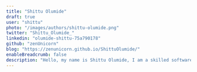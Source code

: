 ```yaml
---
title: "Shittu Olumide"
draft: true
user: "shittu"
photo: "/images/authors/shittu-olumide.png"
twitter: "Shittu_Olumide_"
linkedin: "olumide-shittu-75a790178"
github: "zenUnicorn"
blog: "https://zenunicorn.github.io/ShittuOlumide/"
enableBreadcrumb: false
description: "Hello, my name is Shittu Olumide, I am a skilled software developer and technical writer, compassionate about the community and its members"
---
```



